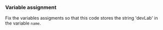 ### Variable assignment

Fix the variables assigments so that this code stores the string 'devLab' 
in the variable `name`.
